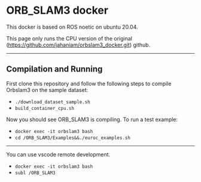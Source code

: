 # ORB_SLAM3 docker

This docker is based on ROS noetic on ubuntu 20.04.

This page only runs the CPU version of the original (https://github.com/jahaniam/orbslam3_docker.git) github.

---

## Compilation and Running

First clone this repository and follow the following steps to compile Orbslam3 on the sample dataset:

- `./download_dataset_sample.sh`
- `build_container_cpu.sh`

Now you should see ORB_SLAM3 is compiling. 
To run a test example:
- `docker exec -it orbslam3 bash`
- `cd /ORB_SLAM3/Examples&&./euroc_examples.sh`

---

You can use vscode remote development.
- `docker exec -it orbslam3 bash`
- `subl /ORB_SLAM3`
